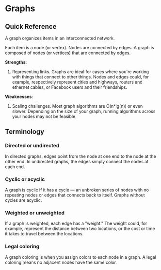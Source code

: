 # Graphs

## Quick Reference

A graph organizes items in an interconnected network.

Each item is a node (or vertex). Nodes are connected by edges. 
A graph is composed of nodes (or vertices) that are connected by edges.

**Strengths**:
1. Representing links. Graphs are ideal for cases where you're working with things that connect 
to other things. Nodes and edges could, for example, respectively represent cities and highways, 
routers and ethernet cables, or Facebook users and their friendships.

**Weaknesses**:
1. Scaling challenges. Most graph algorithms are O(n*lg(n)) or even slower. Depending on the size 
of your graph, running algorithms across your nodes may not be feasible.


## Terminology

### Directed or undirected

In directed graphs, edges point from the node at one end to the node at the other end. In 
undirected graphs, the edges simply connect the nodes at each end.

### Cyclic or acyclic

A graph is cyclic if it has a cycle — an unbroken series of nodes with no repeating nodes or 
edges that connects back to itself. Graphs without cycles are acyclic.

### Weighted or unweighted

If a graph is weighted, each edge has a "weight." The weight could, for example, represent the 
distance between two locations, or the cost or time it takes to travel between the locations.

### Legal coloring

A graph coloring is when you assign colors to each node in a graph. A legal coloring means no 
adjacent nodes have the same color.

